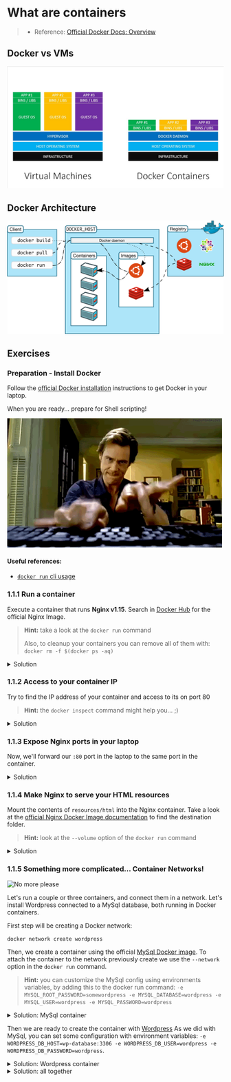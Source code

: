 # What are containers

> * Reference: [Official Docker Docs: Overview](https://docs.docker.com/engine/docker-overview/)

## Docker vs VMs

![Docker Vs VMs](images/docker-vs-vm.jpg)

## Docker Architecture

![Docker Architecture](images/docker-architecture.svg)

## Exercises

### Preparation - Install Docker

Follow the [official Docker installation](https://docs.docker.com/install/) instructions to get Docker in your laptop.

When you are ready... prepare for Shell scripting! 

![Hack all the things](images/jim-carrey-hacker.gif)

#### Useful references:

 * [`docker run` cli usage](https://docs.docker.com/engine/reference/commandline/run/)

### 1.1.1 Run a container

Execute a container that runs **Nginx v1.15**. Search in [Docker Hub](https://hub.docker.com/) for the official Nginx Image.

> **Hint:** take a look at the `docker run` command
>
> Also, to cleanup your containers you can remove all of them with: `docker rm -f $(docker ps -aq)`

<details>
<summary>Solution</summary>

```shell
docker run --name my-nginx-server nginx:1.15
```
</details>


### 1.1.2 Access to your container IP

Try to find the IP address of your container and access to its on port 80

> **Hint:** the `docker inspect` command might help you... ;)

<details>
<summary>Solution</summary>

```
# get all info:
docker inspect my-nginx-server

# get only the ip:
docker inspect --format '{{ .NetworkSettings.Networks.bridge.IPAddress }}' my-nginx-server
```
</details>

### 1.1.3 Expose Nginx ports in your laptop

Now, we'll forward our `:80` port in the laptop to the same port in the container.

<details>
<summary>Solution</summary>

```
docker run --name my-nginx-server -p 80:80 nginx:1.15
```
</details>


### 1.1.4 Make Nginx to serve your HTML resources


Mount the contents of `resources/html` into the Nginx container. Take a look at the [official Nginx Docker Image documentation](https://hub.docker.com/r/library/nginx/) to find the destination folder.

> **Hint:** look at the `--volume` option of the `docker run` command

<details>
<summary>Solution</summary>

```
docker run --name my-nginx-server -p 80:80 -v $PWD/resources/html:/usr/share/nginx/html:ro nginx:1.15
```
</details>


### 1.1.5 Something more complicated... Container Networks!

![No more please](images/crazy-german-kid.gif)

Let's run a couple or three containers, and connect them in a network. Let's install Wordpress connected to a MySql database, both running in Docker containers.

First step will be creating a Docker network:

```
docker network create wordpress
```

Then, we create a container using the official [MySql Docker image](https://hub.docker.com/_/mysql). To attach the container to the network previously create we use the `--network` option in the `docker run` command.

> **Hint:** you can customize the MySql config using environments variables, by adding this to the docker run command: `-e MYSQL_ROOT_PASSWORD=somewordpress -e MYSQL_DATABASE=wordpress -e MYSQL_USER=wordpress -e MYSQL_PASSWORD=wordpress`

<details>
<summary>Solution: MySql container</summary>

bash:
```
docker run -d --name wp-database \
  -e MYSQL_ROOT_PASSWORD=somewordpress \
  -e MYSQL_DATABASE=wordpress \
  -e MYSQL_USER=wordpress \
  -e MYSQL_PASSWORD=wordpress \
  --network wordpress \
  mysql:5.7
```

powershell:
```
docker run -d --name wp-database `
  -e MYSQL_ROOT_PASSWORD=somewordpress `
  -e MYSQL_DATABASE=wordpress `
  -e MYSQL_USER=wordpress `
  -e MYSQL_PASSWORD=wordpress `
  --network wordpress `
  mysql:5.7
```
</details>

Then we are ready to create the container with [Wordpress](https://hub.docker.com/_/wordpress) As we did with MySql, you can set some configuration with environment variables: `-e WORDPRESS_DB_HOST=wp-database:3306 -e WORDPRESS_DB_USER=wordpress -e WORDPRESS_DB_PASSWORD=wordpress`.

<details>
<summary>Solution: Wordpress container</summary>

bash:
```
docker run -d --name wp-wordpress \
  -e WORDPRESS_DB_HOST=wp-database:3306 \
  -e WORDPRESS_DB_USER=wordpress \
  -e WORDPRESS_DB_PASSWORD=wordpress \
  -p 8000:80 \
  --network wordpress \
  wordpress:latest
```

powershell:
```
docker run -d --name wp-wordpress `
  -e WORDPRESS_DB_HOST=wp-database:3306 `
  -e WORDPRESS_DB_USER=wordpress `
  -e WORDPRESS_DB_PASSWORD=wordpress `
  -p 8000:80 `
  --network wordpress `
  wordpress:latest
```

</details>

<details>
<summary>Solution: all together</summary>

bash:
```
docker network create wordpress
docker run -d --name wp-database \
  -e MYSQL_ROOT_PASSWORD=somewordpress \
  -e MYSQL_DATABASE=wordpress \
  -e MYSQL_USER=wordpress \
  -e MYSQL_PASSWORD=wordpress \
  --network wordpress \
  mysql:5.7

docker run -d --name wp-wordpress \
  -e WORDPRESS_DB_HOST=wp-database:3306 \
  -e WORDPRESS_DB_USER=wordpress \
  -e WORDPRESS_DB_PASSWORD=wordpress \
  -p 8000:80 \
  --network wordpress \
  wordpress:latest
```

powershell:
```
docker network create wordpress
docker run -d --name wp-database `
  -e MYSQL_ROOT_PASSWORD=somewordpress `
  -e MYSQL_DATABASE=wordpress `
  -e MYSQL_USER=wordpress `
  -e MYSQL_PASSWORD=wordpress `
  --network wordpress `
  mysql:5.7

docker run -d --name wp-wordpress `
  -e WORDPRESS_DB_HOST=wp-database:3306 `
  -e WORDPRESS_DB_USER=wordpress `
  -e WORDPRESS_DB_PASSWORD=wordpress `
  -p 8000:80 `
  --network wordpress `
  wordpress:latest
```

</details>
